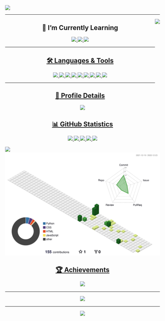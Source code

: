 <img align="center" src="https://readme-typing-svg.herokuapp.com?size=69&color=FFFFFF&background=2e3440&center=true&vCenter=true&center=true&vCenter=true&width=1100&height=100&lines=Hello+there+%F0%9F%91%8B%2C+I'm+Hafiz!">

<hr> 

<img align="right" height="250" src="https://media2.giphy.com/media/qgQUggAC3Pfv687qPC/giphy.gif?cid=ecf05e47q641khfg91am7sfydtn4rcbgvpi9xspkkm6rotxx&rid=giphy.gif&ct=g">

<h2 align="center">🌱 I’m Currently Learning</h2>
<p align="center"> 
<a href="https://www.python.org/"><img height="50" src="https://github.com/hafiz-muhammad/hafiz-muhammad/blob/main/png-files/Python.png">
<a href="https://html.spec.whatwg.org/"><img height="50" src="https://github.com/hafiz-muhammad/hafiz-muhammad/blob/main/png-files/HTML5.png">
<a href="https://www.w3.org/TR/CSS/#css"><img height="50" src="https://github.com/hafiz-muhammad/hafiz-muhammad/blob/main/png-files/CSS.png">
</p>

<hr>

<h2 align="center">🛠️ Languages & Tools</h2>
<p align="center">
<a href="https://www.python.org/"><img height="50" src="https://github.com/hafiz-muhammad/hafiz-muhammad/blob/main/png-files/Python.png">
<a href="https://html.spec.whatwg.org/"><img height="50" src="https://github.com/hafiz-muhammad/hafiz-muhammad/blob/main/png-files/HTML5.png">
<a href="https://www.w3.org/TR/CSS/#css"><img height="50" src="https://github.com/hafiz-muhammad/hafiz-muhammad/blob/main/png-files/CSS.png">
<a href="https://getfedora.org/"><img height="50" src="https://github.com/hafiz-muhammad/hafiz-muhammad/blob/main/png-files/Fedora.png">
<a href="https://www.raspberrypi.org/"><img height="50" src="https://github.com/hafiz-muhammad/hafiz-muhammad/blob/main/png-files/Raspberry-Pi.png">
<a href="https://www.kernel.org/"><img height="50" src="https://github.com/hafiz-muhammad/hafiz-muhammad/blob/main/png-files/Tux.png">
<a href="https://alacritty.org/"><img height="50" src="https://github.com/hafiz-muhammad/hafiz-muhammad/blob/main/png-files/Alacritty.png">
<a href="https://github.com/"><img height="50" src="https://github.com/hafiz-muhammad/hafiz-muhammad/blob/main/png-files/Octocat.png">
<a href="https://vscodium.com/"><img height="50" src="https://github.com/hafiz-muhammad/hafiz-muhammad/blob/main/png-files/VSCodium.png">

<hr>

<h2 align="center">🔎 Profile Details</h2>
<p align="center"><img heigth="180em" src="http://github-profile-summary-cards.vercel.app/api/cards/profile-details?username=hafiz-muhammad&theme=nord_dark">
</p>

<h2 align="center">📊 GitHub Statistics</h2>
<p align="center">
<div align=center> <img width="400" src="https://github-readme-stats.vercel.app/api?username=hafiz-muhammad&show_icons=true&theme=nord&hide_border=true&include_all_commits=true&count_private=true">
<img width="400" src="https://github-readme-streak-stats.herokuapp.com?user=hafiz-muhammad&theme=nord&hide_border=true&date_format=M%20j%5B%2C%20Y%5D">
<img width="250" src="http://github-profile-summary-cards.vercel.app/api/cards/productive-time?username=hafiz-muhammad&theme=nord_dark&utcOffset=8">
<img width="250" src="http://github-profile-summary-cards.vercel.app/api/cards/most-commit-language?username=hafiz-muhammad&theme=nord_dark">
<img width="250" src="http://github-profile-summary-cards.vercel.app/api/cards/repos-per-language?username=hafiz-muhammad&theme=nord_dark">
</div> 
<br> 
<img src="https://github-readme-activity-graph.cyclic.app/graph?username=hafiz-muhammad&hide_border=true&theme=nord"><img src="profile-3d-contrib/profile-green-animate.svg">
</p>

<h2 align="center">🏆 Achievements</h2>
<p align="center"> <img src="https://github-profile-trophy.vercel.app/?username=hafiz-muhammad&theme=nord"></p>

<hr>

<p align="center"> <img src="https://github.com/hafiz-muhammad/hafiz-muhammad/blob/output/github-contribution-grid-snake.svg"></p>

<hr>

<div align="center"><img src="https://komarev.com/ghpvc/?username=hafiz-muhammad&style=for-the-badge&label=Profile+views&color=blue"></div>
